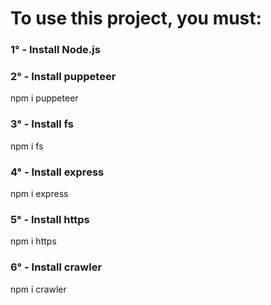 # To use this project, you must:

### 1° - Install Node.js
### 2° - Install puppeteer
npm i puppeteer

### 3° - Install fs
npm i fs

### 4° - Install express
npm i express

### 5° - Install https
npm i https

### 6° - Install crawler
npm i crawler
